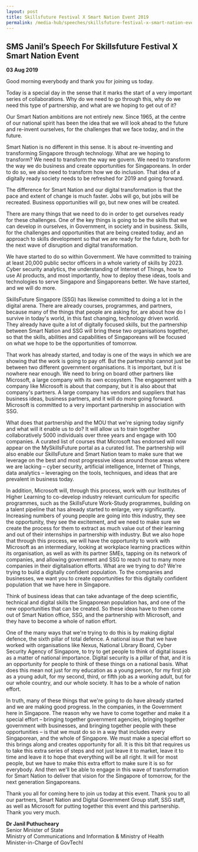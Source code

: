 ```yaml
---
layout: post
title: Skillsfuture Festival X Smart Nation Event 2019
permalink: /media-hub/speeches/skillsfuture-festival-x-smart-nation-event-2019
---
```

## SMS Janil’s Speech For Skillsfuture Festival X Smart Nation Event

**03 Aug 2019**

Good morning everybody and thank you for joining us today.

Today is a special day in the sense that it marks the start of a very important series of collaborations. Why do we need to go through this, why do we need this type of ­partnership, and what are we hoping to get out of it?

Our Smart Nation ambitions are not entirely new. Since 1965, at the centre of our national spirit has been the idea that we will look ahead to the future and re-invent ourselves, for the challenges that we face today, and in the future.

Smart Nation is no different in this sense. It is about re-inventing and transforming Singapore through technology. What are we hoping to transform? We need to transform the way we govern. We need to transform the way we do business and create opportunities for Singaporeans. In order to do so, we also need to transform how we do inclusion. That idea of a digitally ready society needs to be refreshed for 2019 and going forward.

The difference for Smart Nation and our digital transformation is that the pace and extent of change is much faster. Jobs will go, but jobs will be recreated. Business opportunities will go, but new ones will be created.

There are many things that we need to do in order to get ourselves ready for these challenges. One of the key things is going to be the skills that we can develop in ourselves, in Government, in society and in business. Skills, for the challenges and opportunities that are being created today, and an approach to skills development so that we are ready for the future, both for the next wave of disruption and digital transformation.

We have started to do so within Government. We have committed to training at least 20,000 public sector officers in a whole variety of skills by 2023. Cyber security analytics, the understanding of Internet of Things, how to use AI products, and most importantly, how to deploy these ideas, tools and technologies to serve Singapore and Singaporeans better. We have started, and we will do more.

SkillsFuture Singapore (SSG) has likewise committed to doing a lot in the digital arena. There are already courses, programmes, and partners, because many of the things that people are asking for, are about how do I survive in today's world, in this fast changing, technology driven world. They already have quite a lot of digitally focused skills, but the partnership between Smart Nation and SSG will bring these two organisations together, so that the skills, abilities and capabilities of Singaporeans will be focused on what we hope to be the opportunities of tomorrow.

That work has already started, and today is one of the ways in which we are showing that the work is going to pay off. But the partnership cannot just be between two different government organisations. It is important, but it is nowhere near enough. We need to bring on board other partners like Microsoft, a large company with its own ecosystem. The engagement with a company like Microsoft is about that company, but it is also about that company's partners. A large company has vendors and suppliers that has business ideas, business partners, and it will do more going forward. Microsoft is committed to a very important partnership in association with SSG.

What does that partnership and the MOU that we're signing today signify and what will it enable us to do? It will allow us to train together collaboratively 5000 individuals over three years and engage with 100 companies. A curated list of courses that Microsoft has endorsed will now appear on the MySkillsFuture portal as a curated list. The partnership will also enable our SkillsFuture and Smart Nation team to make sure that we leverage on the best and most progressive ideas around those areas where we are lacking – cyber security, artificial intelligence, Internet of Things, data analytics – leveraging on the tools, techniques, and ideas that are prevalent in business today.

In addition, Microsoft will, through this process, work with our Institutes of Higher Learning to co-develop industry relevant curriculum for specific programmes, such as the SkillsFuture Work-Study programmes, building on a talent pipeline that has already started to enlarge, very significantly. Increasing numbers of young people are going into this industry, they see the opportunity, they see the excitement, and we need to make sure we create the process for them to extract as much value out of their learning and out of their internships in partnership with industry. But we also hope that through this process, we will have the opportunity to work with Microsoft as an intermediary, looking at workplace learning practices within its organisation, as well as with its partner SMEs, tapping on its network of companies, and allowing government and SSG to reach out to many more companies in their digitalisation efforts. What are we trying to do? We're trying to build a digitally confident population. To the companies and businesses, we want you to create opportunities for this digitally confident population that we have here in Singapore.

Think of business ideas that can take advantage of the deep scientific, technical and digital skills the Singaporean population has, and one of the new opportunities that can be created. So these ideas have to then come out of Smart Nation office, SSG, and the partnership with Microsoft, and they have to become a whole of nation effort.

One of the many ways that we're trying to do this is by making digital defence, the sixth pillar of total defence. A national issue that we have worked with organisations like Nexus, National Library Board, Cyber Security Agency of Singapore, to try to get people to think of digital issues as a matter of national importance. Digital security is a pillar of that, and it is an opportunity for people to think of these things on a national basis. What does this mean not just for my education as a young person, for my first job as a young adult, for my second, third, or fifth job as a working adult, but for our whole country, and our whole society. It has to be a whole of nation effort.

In truth, many of these things that we're going to do have already started and we are making good progress. In the companies, in the Government here in Singapore. The reason why we have to come together and make it a special effort – bringing together government agencies, bringing together government with businesses, and bringing together people with these opportunities – is that we must do so in a way that includes every Singaporean, and the whole of Singapore. We must make a special effort so this brings along and creates opportunity for all. It is this bit that requires us to take this extra series of steps and not just leave it to market, leave it to time and leave it to hope that everything will be all right. It will for most people, but we have to make this extra effort to make sure it is so for everybody. And then we'll be able to engage in this wave of transformation for Smart Nation to deliver that vision for the Singapore of tomorrow, for the next generation Singaporeans.

Thank you all for coming here to join us today at this event. Thank you to all our partners, Smart Nation and Digital Government Group staff, SSG staff, as well as Microsoft for putting together this event and this partnership. Thank you very much.

**Dr Janil Puthucheary**<br>
Senior Minister of State<br>
Ministry of Communications and Information & Ministry of Health<br>
Minister-in-Charge of GovTechl